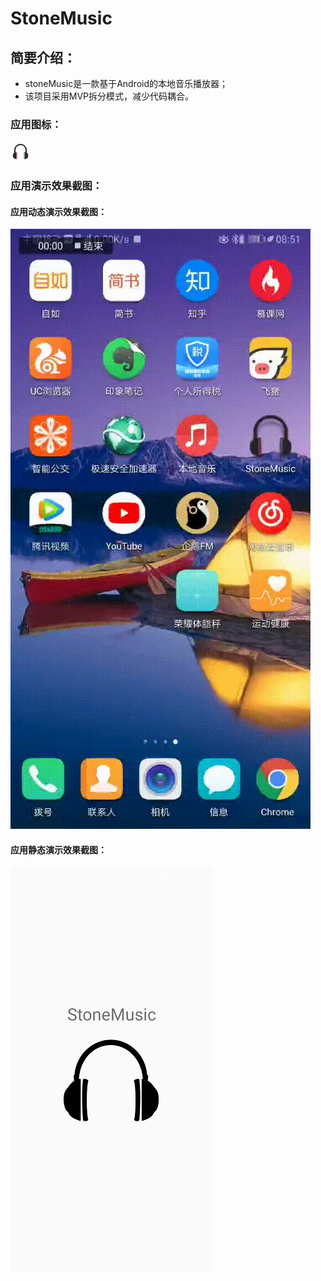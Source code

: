 # StoneMusic

## 简要介绍：
- stoneMusic是一款基于Android的本地音乐播放器；
- 该项目采用MVP拆分模式，减少代码耦合。

### 应用图标：
![应用图标](https://github.com/stoneWangL/arithmetic/blob/master/stoneMusicPic/log.png)

### 应用演示效果截图：
#### 应用动态演示效果截图：
![应用演示](https://github.com/stoneWangL/arithmetic/blob/master/stoneMusicPic/music01.gif)
#### 应用静态演示效果截图：
![图片1](https://github.com/stoneWangL/arithmetic/blob/master/stoneMusicPic/music01.jpg)
